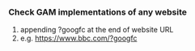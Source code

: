 ### Check GAM implementations of any website
  1. appending ?googfc at the end of website URL
  2. e.g. https://www.bbc.com/?googfc